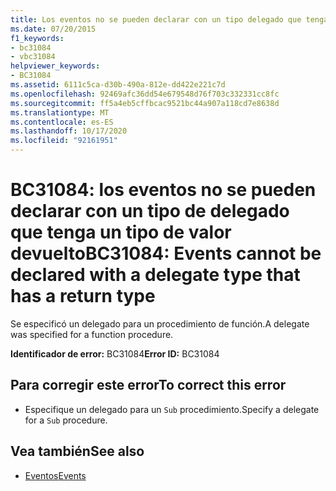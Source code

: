 ```yaml
---
title: Los eventos no se pueden declarar con un tipo delegado que tenga un tipo de valor devuelto
ms.date: 07/20/2015
f1_keywords:
- bc31084
- vbc31084
helpviewer_keywords:
- BC31084
ms.assetid: 6111c5ca-d30b-490a-812e-dd422e221c7d
ms.openlocfilehash: 92469afc36dd54e679548d76f703c332331cc8fc
ms.sourcegitcommit: ff5a4eb5cffbcac9521bc44a907a118cd7e8638d
ms.translationtype: MT
ms.contentlocale: es-ES
ms.lasthandoff: 10/17/2020
ms.locfileid: "92161951"
---
```

# <a name="bc31084-events-cannot-be-declared-with-a-delegate-type-that-has-a-return-type"></a><span data-ttu-id="7d902-102">BC31084: los eventos no se pueden declarar con un tipo de delegado que tenga un tipo de valor devuelto</span><span class="sxs-lookup"><span data-stu-id="7d902-102">BC31084: Events cannot be declared with a delegate type that has a return type</span></span>

<span data-ttu-id="7d902-103">Se especificó un delegado para un procedimiento de función.</span><span class="sxs-lookup"><span data-stu-id="7d902-103">A delegate was specified for a function procedure.</span></span>

 <span data-ttu-id="7d902-104">**Identificador de error:** BC31084</span><span class="sxs-lookup"><span data-stu-id="7d902-104">**Error ID:** BC31084</span></span>

## <a name="to-correct-this-error"></a><span data-ttu-id="7d902-105">Para corregir este error</span><span class="sxs-lookup"><span data-stu-id="7d902-105">To correct this error</span></span>

- <span data-ttu-id="7d902-106">Especifique un delegado para un `Sub` procedimiento.</span><span class="sxs-lookup"><span data-stu-id="7d902-106">Specify a delegate for a `Sub` procedure.</span></span>

## <a name="see-also"></a><span data-ttu-id="7d902-107">Vea también</span><span class="sxs-lookup"><span data-stu-id="7d902-107">See also</span></span>

- [<span data-ttu-id="7d902-108">Eventos</span><span class="sxs-lookup"><span data-stu-id="7d902-108">Events</span></span>](../../programming-guide/language-features/events/index.md)
